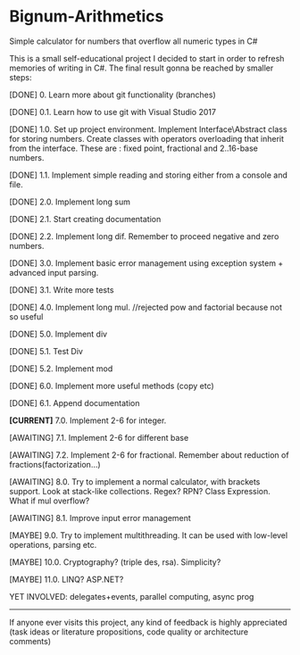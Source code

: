 ﻿# Bignum-Arithmetics #
Simple calculator for numbers that overflow all numeric types in C#

This is a small self-educational project I decided to start in order to refresh memories of writing in C#. The final result gonna be reached by smaller steps:

[DONE] 0. Learn more about git functionality (branches)

[DONE] 0.1. Learn how to use git with Visual Studio 2017

[DONE] 1.0. Set up project environment. Implement Interface\Abstract class for storing numbers. Create classes with operators overloading that inherit from the interface. These are : fixed point, fractional and 2..16-base numbers.

[DONE] 1.1. Implement simple reading and storing either from a console and file.

[DONE] 2.0. Implement long sum

[DONE] 2.1. Start creating documentation

[DONE] 2.2. Implement long dif. Remember to proceed negative and zero numbers.

[DONE] 3.0. Implement basic error management using exception system + advanced input parsing.

[DONE] 3.1. Write more tests

[DONE] 4.0. Implement long mul. //rejected pow and factorial because not so useful

[DONE] 5.0. Implement div

[DONE] 5.1. Test Div

[DONE] 5.2. Implement mod

[DONE] 6.0. Implement more useful methods (copy etc)

[DONE] 6.1. Append documentation

<b>[CURRENT]</b> 7.0. Implement 2-6 for integer.

[AWAITING] 7.1. Implement 2-6 for different base

[AWAITING] 7.2. Implement 2-6 for fractional. Remember about reduction of fractions(factorization...)

[AWAITING] 8.0. Try to implement a normal calculator, with brackets support. Look at stack-like collections. Regex? RPN? Class Expression. What if mul overflow?

[AWAITING] 8.1. Improve input error management

[MAYBE] 9.0. Try to implement multithreading. It can be used with low-level operations, parsing etc.

[MAYBE] 10.0. Cryptography? (triple des, rsa). Simplicity?

[MAYBE] 11.0. LINQ? ASP.NET?

YET INVOLVED: delegates+events, parallel computing, async prog

----------

If anyone ever visits this project, any kind of feedback is highly appreciated (task ideas or literature propositions, code quality or architecture comments)
